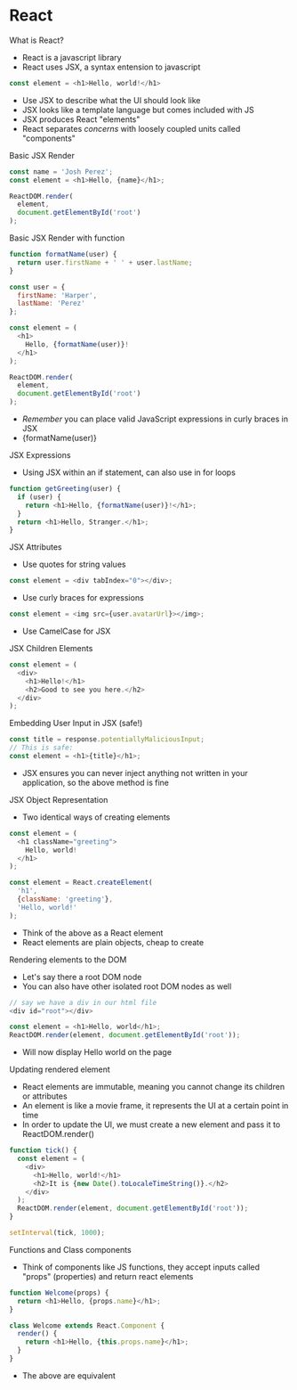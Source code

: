 # React

What is React?
- React is a javascript library
- React uses JSX, a syntax entension to javascript

``` JavaScript
const element = <h1>Hello, world!</h1>
```

- Use JSX to describe what the UI should look like
- JSX looks like a template language but comes included with JS
- JSX produces React "elements"
- React separates *concerns* with loosely coupled units called "components"

Basic JSX Render

``` JavaScript
const name = 'Josh Perez';
const element = <h1>Hello, {name}</h1>;

ReactDOM.render(
  element,
  document.getElementById('root')
);
```

Basic JSX Render with function
``` JavaScript
function formatName(user) {
  return user.firstName + ' ' + user.lastName;
}

const user = {
  firstName: 'Harper',
  lastName: 'Perez'
};

const element = (
  <h1>
    Hello, {formatName(user)}!
  </h1>
);

ReactDOM.render(
  element,
  document.getElementById('root')
);
```

- _Remember_ you can place valid JavaScript expressions in curly braces in JSX
- {formatName(user)}

JSX Expressions
- Using JSX within an if statement, can also use in for loops

``` JavaScript
function getGreeting(user) {
  if (user) {
    return <h1>Hello, {formatName(user)}!</h1>;
  }
  return <h1>Hello, Stranger.</h1>;
}
```

JSX Attributes
- Use quotes for string values

``` JavaScript
const element = <div tabIndex="0"></div>;
```

- Use curly braces for expressions

``` JavaScript
const element = <img src={user.avatarUrl}></img>;
```

- Use CamelCase for JSX

JSX Children Elements

``` JavaScript
const element = (
  <div>
    <h1>Hello!</h1>
    <h2>Good to see you here.</h2>
  </div>
);
```

Embedding User Input in JSX (safe!)

``` JavaScript
const title = response.potentiallyMaliciousInput;
// This is safe:
const element = <h1>{title}</h1>;
```

- JSX ensures you can never inject anything not written in your application, so the above method is fine

JSX Object Representation
- Two identical ways of creating elements

``` JavaScript
const element = (
  <h1 className="greeting">
    Hello, world!
  </h1>
);

const element = React.createElement(
  'h1',
  {className: 'greeting'},
  'Hello, world!'
);
```

- Think of the above as a React element
- React elements are plain objects, cheap to create

Rendering elements to the DOM
- Let's say there a root DOM node
- You can also have other isolated root DOM nodes as well

``` JavaScript
// say we have a div in our html file
<div id="root"></div>

const element = <h1>Hello, world</h1>;
ReactDOM.render(element, document.getElementById('root'));
```

- Will now display Hello world on the page

Updating rendered element
- React elements are immutable, meaning you cannot change its children or attributes
- An element is like a movie frame, it represents the UI at a certain point in time
- In order to update the UI, we must create a new element and pass it to ReactDOM.render()

``` JavaScript
function tick() {
  const element = (
    <div>
      <h1>Hello, world!</h1>
      <h2>It is {new Date().toLocaleTimeString()}.</h2>
    </div>
  );
  ReactDOM.render(element, document.getElementById('root'));
}

setInterval(tick, 1000);
```

Functions and Class components
- Think of components like JS functions, they accept inputs called "props" (properties) and return react elements

``` JavaScript
function Welcome(props) {
  return <h1>Hello, {props.name}</h1>;
}

class Welcome extends React.Component {
  render() {
    return <h1>Hello, {this.props.name}</h1>;
  }
}
```

- The above are equivalent
